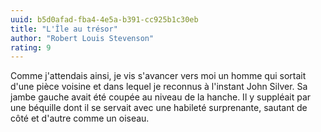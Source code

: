 ```yaml
---
uuid: b5d0afad-fba4-4e5a-b391-cc925b1c30eb
title: "L'Île au trésor"
author: "Robert Louis Stevenson"
rating: 9
---
```


Comme j'attendais ainsi, je vis s'avancer vers moi un homme qui sortait d'une pièce voisine et dans lequel je reconnus à l'instant John Silver. Sa jambe gauche avait été coupée au niveau de la hanche. Il y suppléait par une béquille dont il se servait avec une habileté surprenante, sautant de côté et d'autre comme un oiseau.
